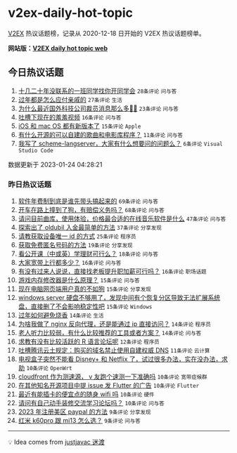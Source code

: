 # v2ex-daily-hot-topic

[V2EX](https://www.v2ex.com/) 热议话题榜，记录从 2020-12-18 日开始的 V2EX 热议话题榜单。

**网站版：[V2EX daily hot topic web](https://boojack.github.io/v2ex-daily-hot-topic-web/)**

## 今日热议话题

<!-- TODAY BEGIN -->

1. [十几二十年没联系的一班同学找你开同学会](https://www.v2ex.com/t/910411) `28条评论` `问与答`
1. [过年都是怎么应付亲戚的](https://www.v2ex.com/t/910415) `27条评论` `生活`
1. [为什么最近国外科技公司裁员消息那么多😶‍🌫️](https://www.v2ex.com/t/910414) `23条评论` `问与答`
1. [吐槽下现在的羞羞视频](https://www.v2ex.com/t/910418) `16条评论` `问与答`
1. [iOS 和 mac OS 都有新版本了](https://www.v2ex.com/t/910409) `15条评论` `Apple`
1. [有什么开源的可以自建的歌曲和电影库程序？](https://www.v2ex.com/t/910412) `11条评论` `问与答`
1. [我写了 scheme-langserver，大家有什么想要问的问题么？](https://www.v2ex.com/t/910417) `6条评论` `Visual Studio Code`

数据更新于 2023-01-24 04:28:21

<!-- TODAY END -->

### 昨日热议话题

<!-- YESTERDAY BEGIN -->

1. [软件年费制到底是谁先带头搞起来的](https://www.v2ex.com/t/910344) `69条评论` `问与答`
1. [开车在路上撞到了狗，有赔偿义务吗？](https://www.v2ex.com/t/910324) `68条评论` `问与答`
1. [请问目前曲库，使用体验，价格最合适的在线音乐软件是什么](https://www.v2ex.com/t/910323) `47条评论` `问与答`
1. [探索出了 oldubil 入金最简单的方法](https://www.v2ex.com/t/910321) `37条评论` `分享发现`
1. [请教获取设备唯一 id 的方式](https://www.v2ex.com/t/910357) `25条评论` `程序员`
1. [获取免费匿名号码的方法](https://www.v2ex.com/t/910395) `19条评论` `分享发现`
1. [看公开课（中或英）学理财可行么？](https://www.v2ex.com/t/910319) `18条评论` `问与答`
1. [大家宽带上行都多少？](https://www.v2ex.com/t/910355) `16条评论` `问与答`
1. [有没有过来人说说，直接找老板提升职加薪可行吗？](https://www.v2ex.com/t/910317) `16条评论` `职场话题`
1. [游戏内存修改器是什么原理？](https://www.v2ex.com/t/910350) `15条评论` `问与答`
1. [现在电脑网页端用户真的不如狗](https://www.v2ex.com/t/910379) `15条评论` `分享发现`
1. [windows server 硬盘不够用了，发现中间有个恢复分区导致无法扩展系统盘，直接删了不会影响稳定性吧](https://www.v2ex.com/t/910374) `15条评论` `Windows`
1. [过年如何避免烧香](https://www.v2ex.com/t/910381) `14条评论` `生活`
1. [为啥我做了 nginx 反向代理，还是能通过 ip 直接访问？](https://www.v2ex.com/t/910369) `14条评论` `程序员`
1. [老人听力比较弱，有什么比较推荐的工具或者方案？](https://www.v2ex.com/t/910336) `14条评论` `问与答`
1. [求教有没有比较活跃的 R 语言论坛呢](https://www.v2ex.com/t/910376) `12条评论` `程序员`
1. [吐槽腾讯云土规定：购买的域名禁止使用自建权威 DNS](https://www.v2ex.com/t/910383) `11条评论` `云计算`
1. [电视盒子突然不能看 Disney+ 和 Netflix 了，试过很多办法，实在没办法，求助](https://www.v2ex.com/t/910361) `10条评论` `OpenWrt`
1. [cloudfront 作为测速源， v 友跑个速测一下准确吗](https://www.v2ex.com/t/910349) `10条评论` `宽带症候群`
1. [在其他知名开源项目中提 issue 发 Flutter 的广告](https://www.v2ex.com/t/910343) `10条评论` `Flutter`
1. [最近有能插卡的便宜点的随身 wifi 吗](https://www.v2ex.com/t/910331) `10条评论` `硬件`
1. [请问有自己动手装修交流学习论坛吗？](https://www.v2ex.com/t/910318) `10条评论` `问与答`
1. [2023 年注册美区 paypal 的方法](https://www.v2ex.com/t/910351) `9条评论` `分享发现`
1. [红米 k60pro 跟 mi13 怎么选？](https://www.v2ex.com/t/910325) `9条评论` `问与答`

<!-- YESTERDAY END -->

---

💡 Idea comes from [justjavac 迷渡](https://github.com/justjavac/)
